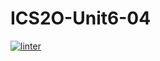 # ICS2O-Unit6-04
 [![linter](https://github.com/Alvin-Ding-11/ICS2O-Unit6-04/workflows/linter/badge.svg)](https://github.com/marketplace/actions/super-linter)
